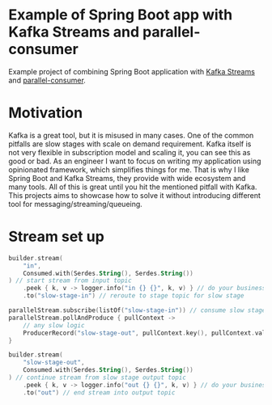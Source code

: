 # Example of Spring Boot app with Kafka Streams and parallel-consumer

Example project of combining Spring Boot application with 
[Kafka Streams](https://kafka.apache.org/documentation/streams/) and
[parallel-consumer](https://github.com/confluentinc/parallel-consumer).

# Motivation
Kafka is a great tool, but it is misused in many cases. One of the common pitfalls are slow stages with scale on demand
requirement. Kafka itself is not very flexible in subscription model and scaling it, you can see this as good or bad.
As an engineer I want to focus on writing my application using opinionated framework, which simplifies things for me.
That is why I like Spring Boot and Kafka Streams, they provide with wide ecosystem and many tools. All of this is great
until you hit the mentioned pitfall with Kafka. This projects aims to showcase how to solve it without introducing
different tool for messaging/streaming/queueing.

# Stream set up

```kotlin
builder.stream(
    "in",
    Consumed.with(Serdes.String(), Serdes.String())
) // start stream from input topic
    .peek { k, v -> logger.info("in {} {}", k, v) } // do your business logic before slow stage
    .to("slow-stage-in") // reroute to stage topic for slow stage

parallelStream.subscribe(listOf("slow-stage-in")) // consume slow stage input topic
parallelStream.pollAndProduce { pullContext -> 
    // any slow logic
    ProducerRecord("slow-stage-out", pullContext.key(), pullContext.value()) // produce result to slow stage output topic
}

builder.stream(
    "slow-stage-out",
    Consumed.with(Serdes.String(), Serdes.String())
) // continue stream from slow stage output topic
    .peek { k, v -> logger.info("out {} {}", k, v) } // do your business logic after slow stage
    .to("out") // end stream into output topic
```
